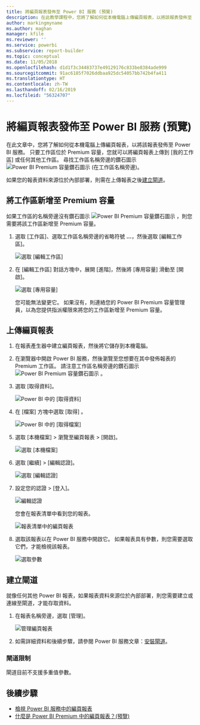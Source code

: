 ```yaml
---
title: 將編頁報表發佈至 Power BI 服務 (預覽)
description: 在此教學課程中，您將了解如何從本機電腦上傳編頁報表，以將該報表發佈至 Power BI 服務。
author: markingmyname
ms.author: maghan
manager: kfile
ms.reviewer: ''
ms.service: powerbi
ms.subservice: report-builder
ms.topic: conceptual
ms.date: 11/05/2018
ms.openlocfilehash: d1d1f3c34483737e49129176c833be8384ade999
ms.sourcegitcommit: 91ac6185f7026ddbaa925dc54057bb742b4fa411
ms.translationtype: HT
ms.contentlocale: zh-TW
ms.lasthandoff: 02/16/2019
ms.locfileid: "56324707"
---
```

# <a name="publish-a-paginated-report-to-the-power-bi-service-preview"></a>將編頁報表發佈至 Power BI 服務 (預覽)

在此文章中，您將了解如何從本機電腦上傳編頁報表，以將該報表發佈至 Power BI 服務。 只要工作區位於 Premium 容量，您就可以將編頁報表上傳到 [我的工作區] 或任何其他工作區。 尋找工作區名稱旁邊的鑽石圖示 ![Power BI Premium 容量鑽石圖示](media/paginated-reports-save-to-power-bi-service/premium-diamond.png) (在工作區名稱旁邊)。 

如果您的報表資料來源位於內部部署，則需在上傳報表之後[建立閘道](#create-a-gateway-to-an-on-premises-data-source)。

## <a name="add-a-workspace-to-a-premium-capacity"></a>將工作區新增至 Premium 容量

如果工作區的名稱旁邊沒有鑽石圖示 ![Power BI Premium 容量鑽石圖示](media/paginated-reports-save-to-power-bi-service/premium-diamond.png) ，則您需要將該工作區新增至 Premium 容量。 

1. 選取 [工作區]、選取工作區名稱旁邊的省略符號 **...**，然後選取 [編輯工作區]。

    ![選取 [編輯工作區]](media/paginated-reports-save-to-power-bi-service/power-bi-paginated-edit-workspace.png)

1. 在 [編輯工作區] 對話方塊中，展開 [進階]，然後將 [專用容量] 滑動至 [開啟]。

    ![選取 [專用容量]](media/paginated-reports-save-to-power-bi-service/power-bi-paginated-edit-workspace-dialog.png)

   您可能無法變更它。 如果沒有，則連絡您的 Power BI Premium 容量管理員，以為您提供指派權限來將您的工作區新增至 Premium 容量。


## <a name="upload-a-paginated-report"></a>上傳編頁報表

1. 在報表產生器中建立編頁報表，然後將它儲存到本機電腦。

1. 在瀏覽器中開啟 Power BI 服務，然後瀏覽至您想要在其中發佈報表的 Premium 工作區。 請注意工作區名稱旁邊的鑽石圖示 ![Power BI Premium 容量鑽石圖示](media/paginated-reports-save-to-power-bi-service/premium-diamond.png) 。 

1. 選取 [取得資料]。

    ![Power BI 中的 [取得資料]](media/paginated-reports-save-to-power-bi-service/power-bi-paginated-get-data.png)

1. 在 [檔案]  方塊中選取 [取得] 。

    ![Power BI 中的 [取得檔案]](media/paginated-reports-save-to-power-bi-service/power-bi-paginated-files-get.png)

1. 選取 [本機檔案] > 瀏覽至編頁報表 > [開啟]。

    ![選取 [本機檔案]](media/paginated-reports-save-to-power-bi-service/power-bi-paginated-local-file.png)

1. 選取 [繼續] > [編輯認證]。

    ![選取 [編輯認證]](media/paginated-reports-save-to-power-bi-service/power-bi-paginated-select-edit-credentials.png)

1. 設定您的認證 > [登入]。

    ![編輯認證](media/paginated-reports-save-to-power-bi-service/power-bi-paginated-credentials.png)

   您會在報表清單中看到您的報表。

    ![報表清單中的編頁報表](media/paginated-reports-save-to-power-bi-service/power-bi-paginated-wwi-report.png)

1. 選取該報表以在 Power BI 服務中開啟它。 如果報表具有參數，則您需要選取它們，才能檢視該報表。
 
    ![選取參數](media/paginated-reports-save-to-power-bi-service/power-bi-paginated-select-parameters.png)

## <a name="create-a-gateway"></a>建立閘道

就像任何其他 Power BI 報表，如果報表資料來源位於內部部署，則您需要建立或連線至閘道，才能存取資料。

1. 在報表名稱旁邊，選取 [管理]。

   ![管理編頁報表](media/paginated-reports-save-to-power-bi-service/power-bi-paginated-manage.png)

1. 如需詳細資料和後續步驟，請參閱 Power BI 服務文章：[安裝閘道](service-gateway-install.md)。

### <a name="gateway-limitations"></a>閘道限制

閘道目前不支援多重值參數。


## <a name="next-steps"></a>後續步驟

- [檢視 Power BI 服務中的編頁報表](paginated-reports-view-power-bi-service.md)
- [什麼是 Power BI Premium 中的編頁報表？(預覽)](paginated-reports-report-builder-power-bi.md)

